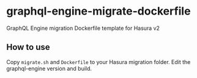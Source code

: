 # graphql-engine-migrate-dockerfile

GraphQL Engine migration Dockerfile template for Hasura v2

## How to use

Copy `migrate.sh` and `Dockerfile` to your Hasura migration folder. Edit the graphql-engine version and build.
